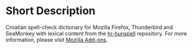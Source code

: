 Short Description
=================
Croatian spell-check dictionary for Mozilla Firefox, Thunderbird and SeaMonkey with lexical content from the [hr-hunspell][hr-hunspell] repository. For more information, please visit [Mozilla Add-ons][mozilla-add-ons].

[hr-hunspell]: https://github.com/krunose/hr-hunspell
[mozilla-add-ons]: https://addons.mozilla.org/en-US/firefox/addon/croatian-dictionary/
